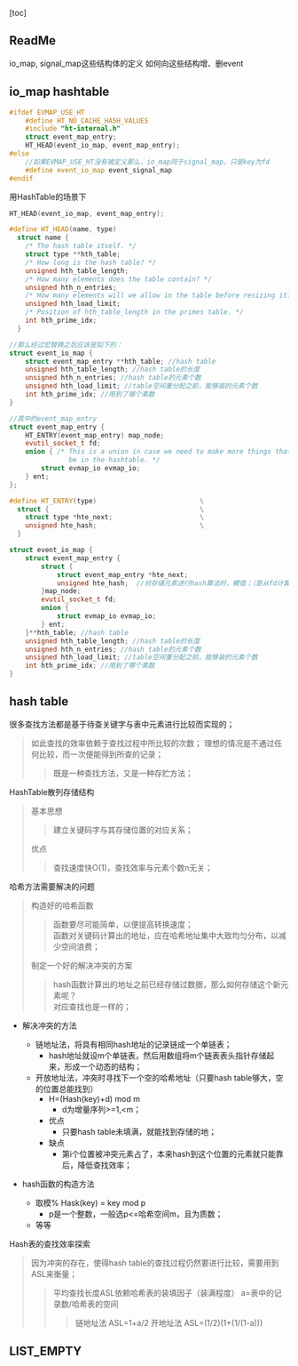 [toc]

## ReadMe
io\_map, signal\_map这些结构体的定义
如何向这些结构增、删event

## io\_map hashtable
```cpp
#ifdef EVMAP_USE_HT
	#define HT_NO_CACHE_HASH_VALUES
	#include "ht-internal.h"
	struct event_map_entry;
	HT_HEAD(event_io_map, event_map_entry);
#else
	//如果EVMAP_USE_HT没有被定义那么，io_map同于signal_map，只是key为fd
	#define event_io_map event_signal_map
#endif
```

用HashTable的场景下
```cpp
HT_HEAD(event_io_map, event_map_entry);

#define HT_HEAD(name, type)                                             \
  struct name {                                                         \
    /* The hash table itself. */                                        \
    struct type **hth_table;                                            \
    /* How long is the hash table? */                                   \
    unsigned hth_table_length;                                          \
    /* How many elements does the table contain? */                     \
    unsigned hth_n_entries;                                             \
    /* How many elements will we allow in the table before resizing it? */ \
    unsigned hth_load_limit;                                            \
    /* Position of hth_table_length in the primes table. */             \
    int hth_prime_idx;                                                  \
  }

//那么经过宏替换之后应该是如下的：
struct event_io_map {
	struct event_map_entry **hth_table; //hash table
	unsigned hth_table_length; //hash table的长度
	unsigned hth_n_entries; //hash table的元素个数
	unsigned hth_load_limit; //table空间重分配之前，能够装的元素个数
	int hth_prime_idx; //用到了哪个素数
}

//其中的event_map_entry
struct event_map_entry {
	HT_ENTRY(event_map_entry) map_node;
	evutil_socket_t fd;
	union { /* This is a union in case we need to make more things that can
			   be in the hashtable. */
		struct evmap_io evmap_io;
	} ent;
};

#define HT_ENTRY(type)                          \
  struct {                                      \
    struct type *hte_next;                      \
    unsigned hte_hash;                          \
  }

struct event_io_map {
	struct event_map_entry {
		struct {
			struct event_map_entry *hte_next;
			unsigned hte_hash;  //对存储元素进行hash算法时，模值；（是从fd计算过来的）
		}map_node;
		evutil_socket_t fd;
		union {
			struct evmap_io evmap_io;
		} ent;
	}**hth_table; //hash table
	unsigned hth_table_length; //hash table的长度
	unsigned hth_n_entries; //hash table的元素个数
	unsigned hth_load_limit; //table空间重分配之前，能够装的元素个数
	int hth_prime_idx; //用到了哪个素数
}

```

## hash table
很多查找方法都是基于待查关键字与表中元素进行比较而实现的；
> 如此查找的效率依赖于查找过程中所比较的次数；
> 理想的情况是不通过任何比较，而一次便能得到所查的记录；
>> 既是一种查找方法，又是一种存贮方法；


HashTable散列存储结构
> 基本思想
>> 建立关键码字与其存储位置的对应关系；
>
> 优点
>> 查找速度快O(1)，查找效率与元素个数n无关；


哈希方法需要解决的问题
> 构造好的哈希函数
>> 函数要尽可能简单，以便提高转换速度；  
>> 函数对关键码计算出的地址，应在哈希地址集中大致均匀分布，以减少空间浪费；
>
> 制定一个好的解决冲突的方案
>> hash函数计算出的地址之前已经存储过数据，那么如何存储这个新元素呢？  
>> 对应查找也是一样的；  
>


- 解决冲突的方法
	- 链地址法，将具有相同hash地址的记录链成一个单链表；
		- hash地址就设m个单链表，然后用数组将m个链表表头指针存储起来，形成一个动态的结构；
	- 开放地址法，冲突时寻找下一个空的哈希地址（只要hash table够大，空的位置总能找到）
		- H=(Hash(key)+d) mod m
			- d为增量序列>=1,<m；
		- 优点
			- 只要hash table未填满，就能找到存储的地；
		- 缺点
			- 第i个位置被冲突元素占了，本来hash到这个位置的元素就只能靠后，降低查找效率；

- hash函数的构造方法
	- 取模% Hask(key) = key mod p
		- p是一个整数，一般选p<=哈希空间m，且为质数；
	- 等等


Hash表的查找效率探索
> 因为冲突的存在，使得hash table的查找过程仍然要进行比较，需要用到ASL来衡量；
>> 平均查找长度ASL依赖哈希表的装填因子（装满程度） a=表中的记录数/哈希表的空间
>>> 链地址法 ASL=1+a/2
>>> 开地址法 ASL=(1/2)(1+(1/(1-a)))


## LIST\_EMPTY

